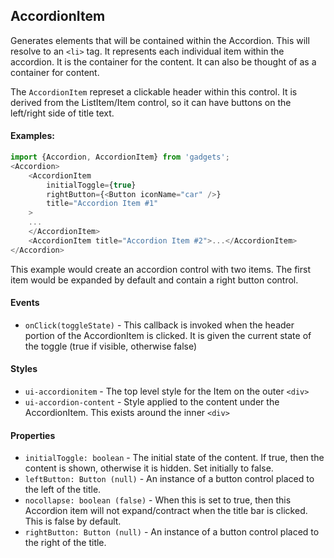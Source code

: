 <a name="module_AccordionItem"></a>

## AccordionItem
Generates elements that will be contained within the Accordion.  Thiswill resolve to an `<li>` tag.  It represents each individual itemwithin the accordion.  It is the container for the content.  It canalso be thought of as a container for content.The `AccordionItem` represet a clickable header within this control.It is derived from the ListItem/Item control, so it can havebuttons on the left/right side of title text.#### Examples:```javascriptimport {Accordion, AccordionItem} from 'gadgets';<Accordion>    <AccordionItem        initialToggle={true}        rightButton={<Button iconName="car" />}        title="Accordion Item #1"    >    ...    </AccordionItem>    <AccordionItem title="Accordion Item #2">...</AccordionItem></Accordion>```This example would create an accordion control with two items.  The firstitem would be expanded by default and contain a right button control.#### Events- `onClick(toggleState)` - This callback is invoked when the headerportion of the AccordionItem is clicked.  It is given the currentstate of the toggle (true if visible, otherwise false)#### Styles- `ui-accordionitem` - The top level style for the Item on the outer `<div>`- `ui-accordion-content` - Style applied to the content under theAccordionItem. This exists around the inner `<div>`#### Properties- `initialToggle: boolean` - The initial state of the content.  If true, thenthe content is shown, otherwise it is hidden.  Set initially to false.- `leftButton: Button (null)` - An instance of a button control placed to theleft of the title.- `nocollapse: boolean (false)` - When this is set to true, then thisAccordion item will not expand/contract when the title bar is clicked.  Thisis false by default.- `rightButton: Button (null)` - An instance of a button control placed tothe right of the title.

